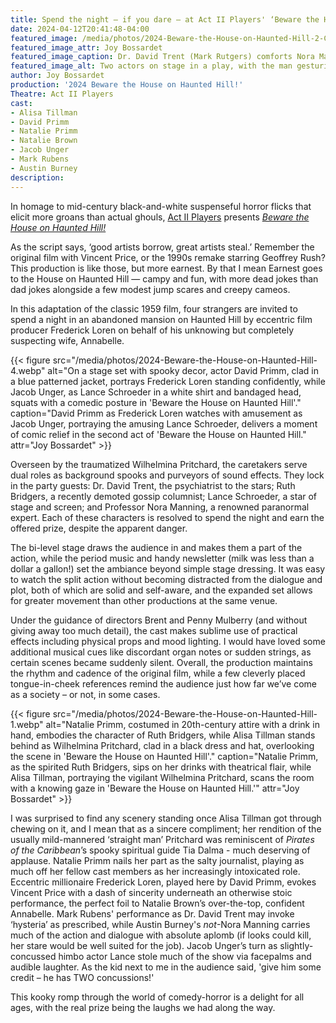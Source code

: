 ```yaml
---
title: Spend the night — if you dare — at Act II Players' ‘Beware the House on Haunted Hill!’
date: 2024-04-12T20:41:48-04:00
featured_image: /media/photos/2024-Beware-the-House-on-Haunted-Hill-2-Cropped.webp
featured_image_attr: Joy Bossardet
featured_image_caption: Dr. David Trent (Mark Rutgers) comforts Nora Manning (Austin Burney) as chaos descends in the House on Haunted Hill. 
featured_image_alt: Two actors on stage in a play, with the man gesturing animatedly and the woman listening intently, both in period costumes, portraying Dr. David Trent and Nora Manning.
author: Joy Bossardet
production: '2024 Beware the House on Haunted Hill!'
Theatre: Act II Players
cast: 
- Alisa Tillman
- David Primm
- Natalie Primm
- Natalie Brown
- Jacob Unger
- Mark Rubens
- Austin Burney
description:
---
```

In homage to mid-century black-and-white suspenseful horror flicks that elicit more groans than actual ghouls, [Act II Players](/theatres/act-ii-players/) presents [*Beware the House on Haunted Hill!*](/productions/2024-beware-the-house-on-haunted-hill/)

As the script says, ‘good artists borrow, great artists steal.’ Remember the original film with Vincent Price, or the 1990s remake starring Geoffrey Rush? This production is like those, but more earnest. By that I mean Earnest goes to the House on Haunted Hill — campy and fun, with more dead jokes than dad jokes alongside a few modest jump scares and creepy cameos.

In this adaptation of the classic 1959 film, four strangers are invited to spend a night in an abandoned mansion on Haunted Hill by eccentric film producer Frederick Loren on behalf of his unknowing but completely suspecting wife, Annabelle. 

{{< figure src="/media/photos/2024-Beware-the-House-on-Haunted-Hill-4.webp" alt="On a stage set with spooky decor, actor David Primm, clad in a blue patterned jacket, portrays Frederick Loren standing confidently, while Jacob Unger, as Lance Schroeder in a white shirt and bandaged head, squats with a comedic posture in 'Beware the House on Haunted Hill'." caption="David Primm as Frederick Loren watches with amusement as Jacob Unger, portraying the amusing Lance Schroeder, delivers a moment of comic relief in the second act of 'Beware the House on Haunted Hill." attr="Joy Bossardet" >}}

Overseen by the traumatized Wilhelmina Pritchard, the caretakers serve dual roles as background spooks and purveyors of sound effects. They lock in the party guests: Dr. David Trent, the psychiatrist to the stars; Ruth Bridgers, a recently demoted gossip columnist; Lance Schroeder, a star of stage and screen; and Professor Nora Manning, a renowned paranormal expert. Each of these characters is resolved to spend the night and earn the offered prize, despite the apparent danger.

The bi-level stage draws the audience in and makes them a part of the action, while the period music and handy newsletter (milk was less than a dollar a gallon!) set the ambiance beyond simple stage dressing. It was easy to watch the split action without becoming distracted from the dialogue and plot, both of which are solid and self-aware, and the expanded set allows for greater movement than other productions at the same venue. 

Under the guidance of directors Brent and Penny Mulberry (and without giving away too much detail), the cast makes sublime use of practical effects including physical props and mood lighting. I would have loved some additional musical cues like discordant organ notes or sudden strings, as certain scenes became suddenly silent. Overall, the production maintains the rhythm and cadence of the original film, while a few cleverly placed tongue-in-cheek references remind the audience just how far we’ve come as a society – or not, in some cases.

{{< figure src="/media/photos/2024-Beware-the-House-on-Haunted-Hill-1.webp" alt="Natalie Primm, costumed in 20th-century attire with a drink in hand, embodies the character of Ruth Bridgers, while Alisa Tillman stands behind as Wilhelmina Pritchard, clad in a black dress and hat, overlooking the scene in 'Beware the House on Haunted Hill'." caption="Natalie Primm, as the spirited Ruth Bridgers, sips on her drinks with theatrical flair, while Alisa Tillman, portraying the vigilant Wilhelmina Pritchard, scans the room with a knowing gaze in 'Beware the House on Haunted Hill.'" attr="Joy Bossardet" >}}

I was surprised to find any scenery standing once Alisa Tillman got through chewing on it, and I mean that as a sincere compliment; her rendition of the usually mild-mannered ‘straight man’ Pritchard was reminiscent of *Pirates of the Caribbean*’s spooky spiritual guide Tia Dalma - much deserving of applause. Natalie Primm nails her part as the salty journalist, playing as much off her fellow cast members as her increasingly intoxicated role. Eccentric millionaire Frederick Loren, played here by David Primm, evokes Vincent Price with a dash of sincerity underneath an otherwise stoic performance, the perfect foil to Natalie Brown’s over-the-top, confident Annabelle. Mark Rubens' performance as Dr. David Trent may invoke ‘hysteria’ as prescribed, while Austin Burney's *not*-Nora Manning carries much of the action and dialogue with absolute aplomb (if looks could kill, her stare would be well suited for the job). Jacob Unger’s turn as slightly-concussed himbo actor Lance stole much of the show via facepalms and audible laughter. As the kid next to me in the audience said, 'give him some credit – he has TWO concussions!'

This kooky romp through the world of comedy-horror is a delight for all ages, with the real prize being the laughs we had along the way. 